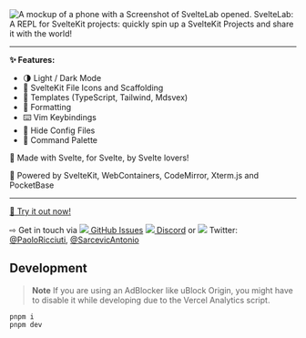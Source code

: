 <img crossorigin="anonymous" src="https://i.imgur.com/GCSowrb.png" alt="A mockup of a phone with a Screenshot of SvelteLab opened. SvelteLab: A REPL for SvelteKit projects: quickly spin up a SvelteKit Projects and share it with the world!">

---

**✨ Features:**

- 🌗 Light / Dark Mode
- 📄 SvelteKit File Icons and Scaffolding
- 📒 Templates (TypeScript, Tailwind, Mdsvex)
- 🧹 Formatting
- ⌨️ Vim Keybindings
- 👻 Hide Config Files
- 🎨 Command Palette

🧡 Made with Svelte, for Svelte, by Svelte lovers!

🔌 Powered by SvelteKit, WebContainers, CodeMirror, Xterm.js and PocketBase

---

[🧪 Try it out now!](https://sveltelab.vercel.app/)

⇨ Get in touch via [![](https://api.iconify.design/material-symbols:error-circle-rounded.svg?color=%23ff531a) GitHub Issues](https://github.com/sveltelab/sveltelab/issues/new) [![](https://api.iconify.design/simple-icons:discord.svg?color=%23ff531a) Discord](https://discord.gg/FbnT6wujQx) or ![](https://api.iconify.design/simple-icons:twitter.svg?color=%23ff531a) Twitter: [@PaoloRicciuti](https://twitter.com/PaoloRicciuti), [@SarcevicAntonio](https://twitter.com/SarcevicAntonio)

## Development

> **Note**
> If you are using an AdBlocker like uBlock Origin, you might have to disable it while developing due to the Vercel Analytics script.

```
pnpm i
pnpm dev
```
